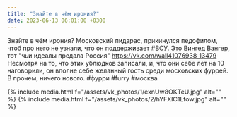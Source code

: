 ```yaml
---
title: "Знайте в чём ирония?"
date: 2023-06-13 06:01:00 +0300
---
```


Знайте в чём ирония?
Московский пидарас, прикинулся педофилом, чтоб про него не узнали, что он поддерживает #ВСУ.
Это Вингед Вангер, тот "чьи идеалы предала Россия" https://vk.com/wall41076938_13479
Несмотря на то, что этих ублюдков записали, и, что они себе лет на 10 наговорили, он вполне себе желанный гость среди московских фуррей.
В прочем, ничего нового.
#фурри #furry #москва


{% include media.html f="/assets/vk_photos/1/exnUw8OKTeU.jpg" alt="" %}
{% include media.html f="/assets/vk_photos/2/hYFXlC1Lfow.jpg" alt="" %}

